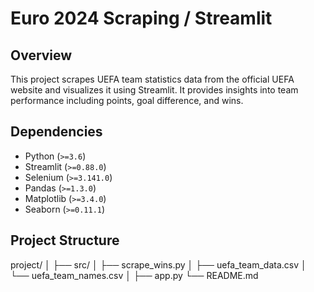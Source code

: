 # Euro 2024 Scraping / Streamlit

## Overview

This project scrapes UEFA team statistics data from the official UEFA website and visualizes it using Streamlit. 
It provides insights into team performance including points, goal difference, and wins.

## Dependencies
- Python (`>=3.6`)
- Streamlit (`>=0.88.0`)
- Selenium (`>=3.141.0`)
- Pandas (`>=1.3.0`)
- Matplotlib (`>=3.4.0`)
- Seaborn (`>=0.11.1`)

## Project Structure
project/
│
├── src/
│ ├── scrape_wins.py
│ ├── uefa_team_data.csv
│ └── uefa_team_names.csv
│
├── app.py
└── README.md





